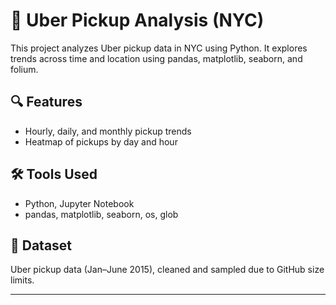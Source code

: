 # 🚖 Uber Pickup Analysis (NYC)

This project analyzes Uber pickup data in NYC using Python. It explores trends across time and location using pandas, matplotlib, seaborn, and folium.

## 🔍 Features
- Hourly, daily, and monthly pickup trends
- Heatmap of pickups by day and hour


## 🛠 Tools Used
- Python, Jupyter Notebook
- pandas, matplotlib, seaborn, os, glob

## 📁 Dataset
Uber pickup data (Jan–June 2015), cleaned and sampled due to GitHub size limits.

---
